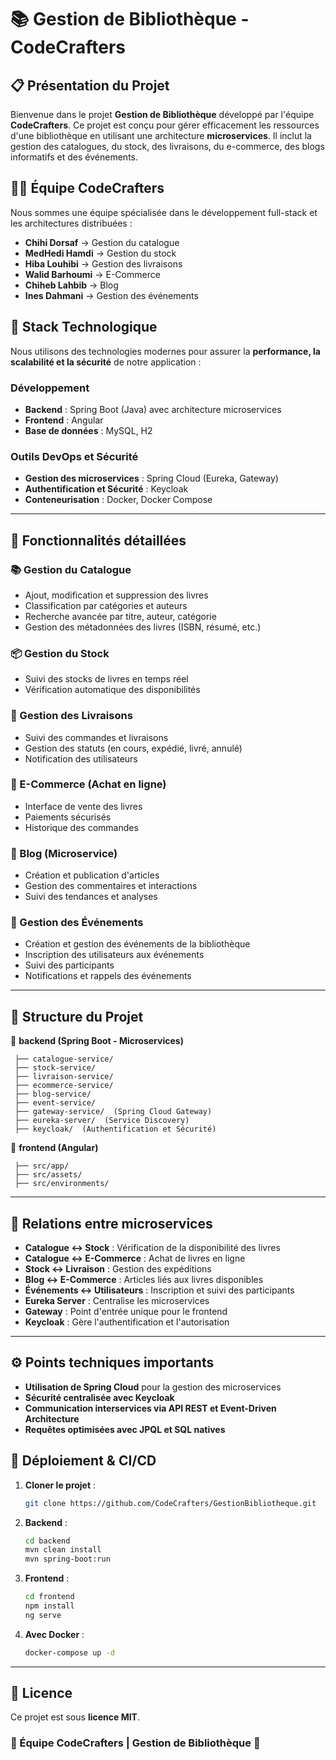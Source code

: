 # 📚 Gestion de Bibliothèque - CodeCrafters

## 📋 Présentation du Projet
Bienvenue dans le projet **Gestion de Bibliothèque** développé par l'équipe **CodeCrafters**. Ce projet est conçu pour gérer efficacement les ressources d'une bibliothèque en utilisant une architecture **microservices**. Il inclut la gestion des catalogues, du stock, des livraisons, du e-commerce, des blogs informatifs et des événements.

## 👨‍💻 Équipe CodeCrafters
Nous sommes une équipe spécialisée dans le développement full-stack et les architectures distribuées :
- **Chihi Dorsaf** → Gestion du catalogue
- **MedHedi Hamdi** → Gestion du stock
- **Hiba Louhibi** → Gestion des livraisons
- **Walid Barhoumi** → E-Commerce
- **Chiheb Lahbib** → Blog 
- **Ines Dahmani** → Gestion des événements

## 🔧 Stack Technologique
Nous utilisons des technologies modernes pour assurer la **performance, la scalabilité et la sécurité** de notre application :

### Développement
- **Backend** : Spring Boot (Java) avec architecture microservices
- **Frontend** : Angular
- **Base de données** : MySQL, H2

### Outils DevOps et Sécurité
- **Gestion des microservices** : Spring Cloud (Eureka, Gateway)
- **Authentification et Sécurité** : Keycloak
- **Conteneurisation** : Docker, Docker Compose
---
## 💼 Fonctionnalités détaillées

### 📚 Gestion du Catalogue
- Ajout, modification et suppression des livres
- Classification par catégories et auteurs
- Recherche avancée par titre, auteur, catégorie
- Gestion des métadonnées des livres (ISBN, résumé, etc.)

### 📦 Gestion du Stock
- Suivi des stocks de livres en temps réel
- Vérification automatique des disponibilités


### 🚚 Gestion des Livraisons
- Suivi des commandes et livraisons
- Gestion des statuts (en cours, expédié, livré, annulé)
- Notification des utilisateurs

### 🛒 E-Commerce (Achat en ligne)
- Interface de vente des livres
- Paiements sécurisés
- Historique des commandes

### 📰 Blog (Microservice)
- Création et publication d'articles
- Gestion des commentaires et interactions
- Suivi des tendances et analyses

### 🎉 Gestion des Événements
- Création et gestion des événements de la bibliothèque
- Inscription des utilisateurs aux événements
- Suivi des participants
- Notifications et rappels des événements

---
## 📁 Structure du Projet

📁 **backend (Spring Boot - Microservices)**
```
 ├── catalogue-service/
 ├── stock-service/
 ├── livraison-service/
 ├── ecommerce-service/
 ├── blog-service/
 ├── event-service/
 ├── gateway-service/  (Spring Cloud Gateway)
 ├── eureka-server/  (Service Discovery)
 ├── keycloak/  (Authentification et Sécurité)
```

📁 **frontend (Angular)**
```
 ├── src/app/
 ├── src/assets/
 ├── src/environments/
```

---
## 🔄 Relations entre microservices

- **Catalogue ↔ Stock** : Vérification de la disponibilité des livres
- **Catalogue ↔ E-Commerce** : Achat de livres en ligne
- **Stock ↔ Livraison** : Gestion des expéditions
- **Blog ↔ E-Commerce** : Articles liés aux livres disponibles
- **Événements ↔ Utilisateurs** : Inscription et suivi des participants
- **Eureka Server** : Centralise les microservices
- **Gateway** : Point d'entrée unique pour le frontend
- **Keycloak** : Gère l'authentification et l'autorisation

---
## ⚙️ Points techniques importants

- **Utilisation de Spring Cloud** pour la gestion des microservices
- **Sécurité centralisée avec Keycloak**
- **Communication interservices via API REST et Event-Driven Architecture**
- **Requêtes optimisées avec JPQL et SQL natives**

## 🚢 Déploiement & CI/CD

1. **Cloner le projet** :
   ```bash
   git clone https://github.com/CodeCrafters/GestionBibliotheque.git
   ```
2. **Backend** :
   ```bash
   cd backend
   mvn clean install
   mvn spring-boot:run
   ```
3. **Frontend** :
   ```bash
   cd frontend
   npm install
   ng serve
   ```
4. **Avec Docker** :
   ```bash
   docker-compose up -d
   ```

---
## 📜 Licence
Ce projet est sous **licence MIT**.

### 🎯 Équipe CodeCrafters | Gestion de Bibliothèque 🚀

